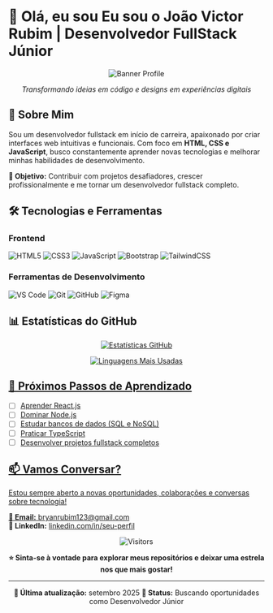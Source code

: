 # 👋 Olá, eu sou Eu sou o João Victor Rubim | Desenvolvedor FullStack Júnior

<div align="center">
  
![Banner Profile](https://placehold.co/1200x400/2563eb/white?text=Desenvolvedor+FullStack+HTML+CSS+JavaScript&font=montserrat)

*Transformando ideias em código e designs em experiências digitais*

</div>

## 🚀 Sobre Mim

Sou um desenvolvedor fullstack em início de carreira, apaixonado por criar interfaces web intuitivas e funcionais. Com foco em **HTML, CSS e JavaScript**, busco constantemente aprender novas tecnologias e melhorar minhas habilidades de desenvolvimento.

**🎯 Objetivo:** Contribuir com projetos desafiadores, crescer profissionalmente e me tornar um desenvolvedor fullstack completo.

## 🛠️ Tecnologias e Ferramentas

### Frontend
![HTML5](https://img.shields.io/badge/HTML5-E34F26?style=for-the-badge&logo=html5&logoColor=white)
![CSS3](https://img.shields.io/badge/CSS3-1572B6?style=for-the-badge&logo=css3&logoColor=white)
![JavaScript](https://img.shields.io/badge/JavaScript-F7DF1E?style=for-the-badge&logo=javascript&logoColor=black)
![Bootstrap](https://img.shields.io/badge/Bootstrap-563D7C?style=for-the-badge&logo=bootstrap&logoColor=white)
![TailwindCSS](https://img.shields.io/badge/Tailwind_CSS-38B2AC?style=for-the-badge&logo=tailwind-css&logoColor=white)

### Ferramentas de Desenvolvimento
![VS Code](https://img.shields.io/badge/VS_Code-0078D4?style=for-the-badge&logo=visual-studio-code&logoColor=white)
![Git](https://img.shields.io/badge/Git-F05032?style=for-the-badge&logo=git&logoColor=white)
![GitHub](https://img.shields.io/badge/GitHub-181717?style=for-the-badge&logo=github&logoColor=white)
![Figma](https://img.shields.io/badge/Figma-F24E1E?style=for-the-badge&logo=figma&logoColor=white)



## 📊 Estatísticas do GitHub

<div align="center">

<a href="https://github.com/joaovictorrubim">

![Estatísticas GitHub](https://github-readme-stats.vercel.app/api?username=joaovictorrubim&show_icons=true&theme=radical)

![Linguagens Mais Usadas](https://github-readme-stats.vercel.app/api/top-langs/?username=joaovictorrubim&layout=compact&theme=radical)

</div>

## 🎯 Próximos Passos de Aprendizado

- [ ] Aprender React.js
- [ ] Dominar Node.js
- [ ] Estudar bancos de dados (SQL e NoSQL)
- [ ] Praticar TypeScript
- [ ] Desenvolver projetos fullstack completos

## 📫 Vamos Conversar?

Estou sempre aberto a novas oportunidades, colaborações e conversas sobre tecnologia!

**📧 Email:** bryanrubim123@gmail.com  
**💼 LinkedIn:** [linkedin.com/in/seu-perfil](www.linkedin.com/in/joão-victor-rubim-7b5250348)  


<div align="center">

![Visitors](https://komarev.com/ghpvc/?username=SEU_USERNAME&color=blue&style=flat-square)

**⭐ Sinta-se à vontade para explorar meus repositórios e deixar uma estrela nos que mais gostar!**

</div>

---

<div align="center">

**📅 Última atualização:** setembro 2025 
**🎯 Status:** Buscando oportunidades como Desenvolvedor Júnior

</div>

